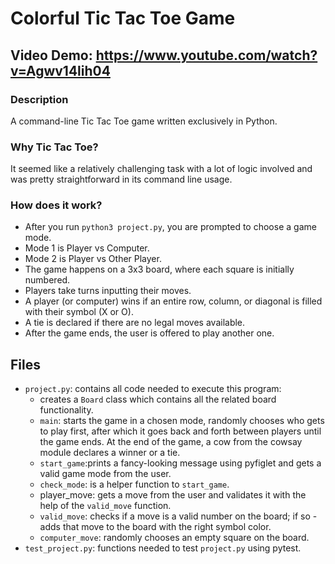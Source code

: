 # Colorful Tic Tac Toe Game
## Video Demo: https://www.youtube.com/watch?v=Agwv14lih04
### Description
A command-line Tic Tac Toe game written exclusively in Python.
### Why Tic Tac Toe?
It seemed like a relatively challenging task with a lot of logic involved and was pretty straightforward in its command line usage.
### How does it work?
- After you run `python3 project.py`, you are prompted to choose a game mode.
- Mode 1 is Player vs Computer.
- Mode 2 is Player vs Other Player.
- The game happens on a 3x3 board, where each square is initially numbered.
- Players take turns inputting their moves.
- A player (or computer) wins if an entire row, column, or diagonal is filled with their symbol (X or O).
- A tie is declared if there are no legal moves available.
- After the game ends, the user is offered to play another one.
## Files
- `project.py`: contains all code needed to execute this program:
    - creates a `Board` class which contains all the related board  functionality.
    - `main`: starts the game in a chosen mode, randomly chooses who gets to play first, after which it goes back and forth between players until the game ends. At the end of the game, a cow from the cowsay module declares a winner or a tie.
    - `start_game`:prints a fancy-looking message using pyfiglet and gets a valid game mode from the user.
    - `check_mode`: is a helper function to `start_game`.
    - player_move: gets a move from the user and validates it with the help of the `valid_move` function.
    - `valid_move`:  checks if a move is a valid number on the board; if so - adds that move to the board with the right symbol color.
    - `computer_move`: randomly chooses an empty square on the board.
- `test_project.py`: functions needed to test `project.py` using pytest.